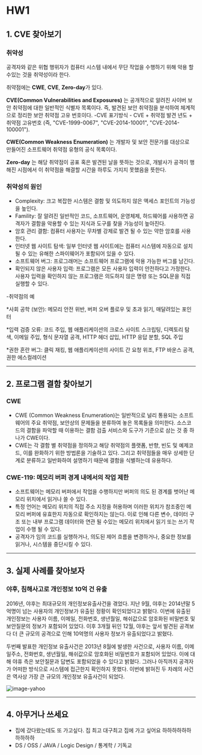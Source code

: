 # HW1

## 1. CVE 찾아보기 
  
  ### 취약성
  공격자와 같은 위협 행위자가 컴퓨터 시스템 내에서 무단 작업을 수행하기 위해 악용 할 수있는 것을 취약성이라 한다.

  취약점에는 **CWE**, **CVE**, **Zero-day**가 있다. 

  **CVE(Common Vulnerabilities and Exposures)** 는 공개적으로 알려진 사이버 보안 취약점에 대한 일반적인 식별자 목록이다. 즉, 발견된 보안 취약점을 분석하여 체계적으로 정리한 보안 취약점 고유 번호이다. 
   -CVE 표기방식 - CVE + 취약점 발견 년도 + 취약점 고유번호 (즉, "CVE-1999-0067", "CVE-2014-10001", "CVE-2014-100001").

  **CWE(Common Weakness Enumeration)** 는 개발자 및 보안 전문가를 대상으로 만들어진 소프트웨어 취약점 유형의 공식 목록이다. 

  **Zero-day** 는 해당 취약점이 공표 혹은 발견된 날을 뜻하는 것으로, 개발사가 공격이 행해진 시점에서 이 취약점을 해결할 시간을 하루도 가지지 못했음을 뜻한다.  

  ### 취약성의 원인
  - Complexity: 크고 복잡한 시스템은 결함 및 의도하지 않은 액세스 포인트의 가능성을 높인다. 
  - Famility: 잘 알려진 일반적인 코드, 소프트웨어, 운영체제, 하드웨어를 사용하면 공격자가 결함을 악용할 수 있는 지식과 도구를 찾을 가능성이 높아진다. 
  - 암호 관리 결함: 컴퓨터 사용자는 무차별 강제로 발견 될 수 있는 약한 암호를 사용한다. 
  - 인터넷 웹 사이트 탐색: 일부 인터넷 웹 사이트에는 컴퓨터 시스템에 자동으로 설치될 수 있는 유해한 스파이웨어가 포함되어 있을 수 있다. 
  - 소프트웨어 버그: 프로그래머는 소프트웨어 프로그램에 악용 가능한 버그를 남긴다. 
  - 확인되지 않은 사용자 입력: 프로그램은 모든 사용자 입력이 안전하다고 가정한다. 사용자 입력을 확인하지 않는 프로그램은 의도하지 않은 명령 또는 SQL문을 직접 실행할 수 있다. 

  -취약점의 예

  *사회 공학 (보안): 메모리 안전 위반, 버퍼 오버 플로우 및 초과 읽기, 매달려있는 포인터

  *입력 검증 오류: 코드 주입, 웹 애플리케이션의 크로스 사이트 스크립팅, 디렉토리 탐색, 이메일 주입, 형식 문자열 공격, HTTP 헤더 삽입, HTTP 응답 분할, SQL 주입

  *권한 혼란 버그: 클릭 재킹, 웹 애플리케이션의 사이트 간 요청 위조, FTP 바운스 공격, 권한 에스컬레이션


---  

## 2. 프로그램 결함 찾아보기

  ### CWE
   - CWE (Common Weakness Enumeration)는  일반적으로 널리 통용되는 소프트웨어의 주요 취약점, 보안상의 문제들을 분류하여 놓은 목록들을 의미한다. 소스코드의 결함을 파악할 때 이용하는 결함 검출 서비스와 도구가 기준으로 삼는 것 중 하나가 CWE이다. 
   - CWE는 각 결함 별 취약점을 정의하고 해당 취약점의 플랫폼, 반향, 빈도 및 예제코드, 이를 완화하기 위한 방법론을 기술하고 있다. 그리고 취약점들을 매우 상세한 단계로 분류하고 일반화하여 설명하기 때문에 결함을 식별하는데 유용하다.

  ### CWE-119: 메모리 버퍼 경계 내에서의 작업 제한
  - 소프트웨어는 메모리 버퍼에서 작업을 수행하지만 버퍼의 의도 된 경계를 벗어난 메모리 위치에서 읽거나 쓸 수 있다.
  - 특정 언어는 메모리 위치의 직접 주소 지정을 허용하며 이러한 위치가 참조중인 메모리 버퍼에 유효한지 자동으로 확인하지는 않는다. 이로 인해 다른 변수, 데이터 구조 또는 내부 프로그램 데이터와 연관 될 수있는 메모리 위치에서 읽기 또는 쓰기 작업이 수행 될 수 있다. 
  - 공격자가 임의 코드를 실행하거나, 의도된 제어 흐름을 변경하거나, 중요한 정보를 읽거나, 시스템을 중단시킬 수 있다. 
    

---

## 3. 실제 사례를 찾아보자

  ### 야후, 침해사고로 개인정보 10억 건 유출
  2016년, 야후는 최대규모의 개인정보유출사건을 겪었다. 지난 9월, 야후는 2014년말 5억명이 넘는 사용자의 개인정보가 유출된 정황이 확인되었다고 밝혔다. 이번에 유출된 개인정보는 사용자 이름, 이메일, 전화번호, 생년월일, 해쉬값으로 암호화된 비밀번호 및 보안질문의 정보가 포함되어 있었다. 이후 3개월 뒤인 12월, 야후는 앞서 발견된 공격보다 더 큰 규모의 공격으로 인해 10억명의 사용자 정보가 유출되었다고 밝혔다. 

  두번째 발표한 개인정보 유출사건은 2013년 8월에 발생한 사건으로, 사용자 이름, 이메일주소, 전화번호, 생년월일, 해쉬값으로 암호화된 비밀번호가 포함되어 있었다. 이에 대해 야휴 측은 보안질문과 답변도 포함되었을 수 있다고 밝혔다. 그러나 아직까지 공격자가 어떠한 방식으로 시스템에 접근한지 확인하지 못했다. 이번에 밝혀진 두 차례의 사건은 역사상 가장 큰 규모의 개인정보 유출사건이 되었다.  

  ![image-yahoo](YH.jpg)


---

## 4. 아무거나 쓰세요
  - 집에 갔다왔는데도 또 가고싶다. 집 최고 대구최고 집에 가고 싶어요 하하하하하하하하하하
  - DS / OSS / JAVA / Logic Design / 통계학 / 기독교
